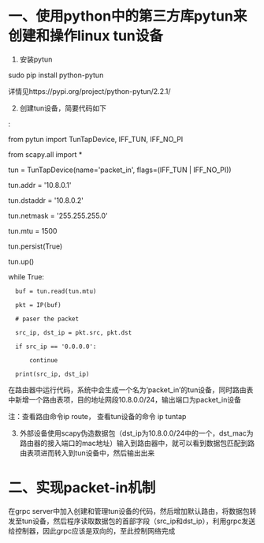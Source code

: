 # 一、使用python中的第三方库pytun来创建和操作linux tun设备
  
  1. 安装pytun
  
  sudo pip install python-pytun
  
  详情见https://pypi.org/project/python-pytun/2.2.1/
  
  2. 创建tun设备，简要代码如下
  
  :
  
  from pytun import TunTapDevice, IFF_TUN, IFF_NO_PI
  
  from scapy.all import *
  
  tun = TunTapDevice(name='packet_in', flags=(IFF_TUN | IFF_NO_PI))
  
  tun.addr = '10.8.0.1'
  
  tun.dstaddr = '10.8.0.2'
  
  tun.netmask = '255.255.255.0'
  
  tun.mtu = 1500

  tun.persist(True)
  
  tun.up()

  while True:
  
      buf = tun.read(tun.mtu)
      
      pkt = IP(buf)
      
      # paser the packet
      
      src_ip, dst_ip = pkt.src, pkt.dst
      
      if src_ip == '0.0.0.0':
      
          continue
          
      print(src_ip, dst_ip)

  在路由器中运行代码，系统中会生成一个名为‘packet_in’的tun设备，同时路由表中新增一个路由表项，目的地址网段10.8.0.0/24，输出端口为packet_in设备
  
  注：查看路由命令ip route， 查看tun设备的命令 ip tuntap
  
  3. 外部设备使用scapy伪造数据包（dst_ip为10.8.0.0/24中的一个，dst_mac为路由器的接入端口的mac地址）输入到路由器中，就可以看到数据包匹配到路由表项进而转入到tun设备中，然后输出出来
  
# 二、实现packet-in机制

在grpc server中加入创建和管理tun设备的代码，然后增加默认路由，将数据包转发至tun设备，然后程序读取数据包的首部字段（src_ip和dst_ip），利用grpc发送给控制器，因此grpc应该是双向的，至此控制网络完成
  
  
  

